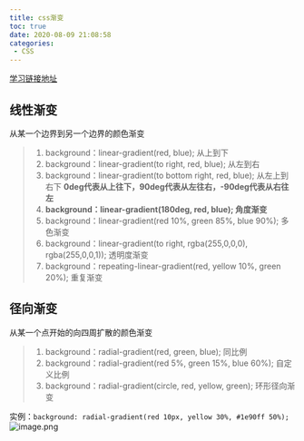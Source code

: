 ```yaml
---
title: css渐变
toc: true
date: 2020-08-09 21:08:58
categories:
 - CSS
---
```

<meta name="referrer" content="no-referrer"/>

[学习链接地址](https://developer.mozilla.org/zh-CN/docs/Web/Guide/CSS/Using_CSS_gradients)

## 线性渐变
从某一个边界到另一个边界的颜色渐变
> 1. background：linear-gradient(red, blue); 从上到下
> 1. background：linear-gradient(to right, red, blue); 从左到右
> 1. background：linear-gradient(to bottom right, red, blue); 从左上到右下
> **0deg代表从上往下，90deg代表从左往右，-90deg代表从右往左**
> 1. **background：linear-gradient(180deg, red, blue); 角度渐变**
> 1. background：linear-gradient(red 10%, green 85%, blue 90%); 多色渐变
> 1. background：linear-gradient(to right, rgba(255,0,0,0), rgba(255,0,0,1)); 透明度渐变
> 1. background：repeating-linear-gradient(red, yellow 10%, green 20%); 重复渐变

## 径向渐变
从某一个点开始的向四周扩散的颜色渐变
> 1. background：radial-gradient(red, green, blue); 同比例
> 1. background：radial-gradient(red 5%, green 15%, blue 60%); 自定义比例
> 1. background：radial-gradient(circle, red, yellow, green); 环形径向渐变

实例：`background: radial-gradient(red 10px, yellow 30%, #1e90ff 50%);` <br />![image.png](https://cdn.nlark.com/yuque/0/2020/png/437282/1596978141735-15f341e0-2bee-495c-bb38-13f623e7e749.png#align=left&display=inline&height=80&margin=%5Bobject%20Object%5D&name=image.png&originHeight=159&originWidth=160&size=12072&status=done&style=none&width=80)